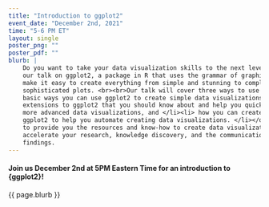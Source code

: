 ```yaml
---
title: "Introduction to ggplot2"
event_date: "December 2nd, 2021"
time: "5-6 PM ET"
layout: single
poster_png: ""
poster_pdf: ""
blurb: |
    Do you want to take your data visualization skills to the next level? Come to
    our talk on ggplot2, a package in R that uses the grammar of graphics system to
    make it easy to create everything from simple and stunning to complex and
    sophisticated plots. <br><br>Our talk will cover three ways to use ggplot2: <ol> <li> the
    basic ways you can use ggplot2 to create simple data visualizations, </li><li> the
    extensions to ggplot2 that you should know about and help you quickly create
    more advanced data visualizations, and </li><li> how you can create functions that use
    ggplot2 to help you automate creating data visualizations. </li></ol> Our talk is intended
    to provide you the resources and know-how to create data visualizations that
    accelerate your research, knowledge discovery, and the communication of your
    findings.
---
```


#### Join us December 2nd at 5PM Eastern Time for an introduction to {ggplot2}!

<!-- <a href="{{ page.poster_png }}" alt=""> -->
<!-- <img src="{{ page.poster_png }}"> -->
<!-- </a> -->

<p>{{ page.blurb }}</p>




